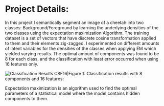 # Project Details:
  In this project I semantically segment an image of a cheetah into two classes: Background/Foreground by learning the underlying densities of the two classes using the expectation maximization Algorithm. The training dataset is a set of vectors that have discrete cosine transformation applied to them and their elements zig-zagged. I experimented on different amounts of latent variables for the densities of the classes when applying EM which yielded varying results. The optimal amount of components was found to be 8 for each class, and the classification with least error occurred when using 16 features only. 

  ![Classification Results C8F16|Figure 1: Classification results with 8 components and 16 features:](https://github.com/user-attachments/assets/c032292f-876d-4ee0-af89-bceacc1ad96e)

Expectation maximization is an algorithm used to find the optimal parameters of a statistical model where the model contains hidden components to them.  
